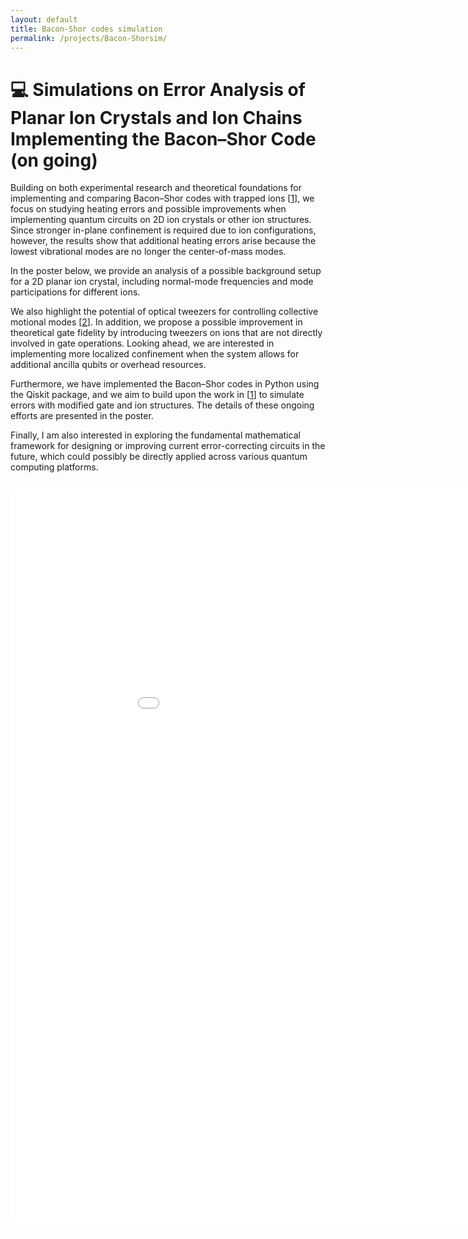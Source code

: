 ```yaml
---
layout: default
title: Bacon-Shor codes simulation
permalink: /projects/Bacon-Shorsim/
---
```


# 💻 Simulations on Error Analysis of Planar Ion Crystals and Ion Chains Implementing the Bacon–Shor Code (on going)

[1]: https://doi.org/10.1126/sciadv.adp2008
[2]: https://iopscience.iop.org/article/10.1088/1367-2630/ab84b6

Building on both experimental research and theoretical foundations for implementing and comparing Bacon–Shor codes with trapped ions [[1]], we focus on studying heating errors and possible improvements when implementing quantum circuits on 2D ion crystals or other ion structures. Since stronger in-plane confinement is required due to ion configurations, however, the results show that additional heating errors arise because the lowest vibrational modes are no longer the center-of-mass modes.

In the poster below, we provide an analysis of a possible background setup for a 2D planar ion crystal, including normal-mode frequencies and mode participations for different ions.

We also highlight the potential of optical tweezers for controlling collective motional modes [[2]]. In addition, we propose a possible improvement in theoretical gate fidelity by introducing tweezers on ions that are not directly involved in gate operations. Looking ahead, we are interested in implementing more localized confinement when the system allows for additional ancilla qubits or overhead resources.

Furthermore, we have implemented the Bacon–Shor codes in Python using the Qiskit package, and we aim to build upon the work in [[1]] to simulate errors with modified gate and ion structures. The details of these ongoing efforts are presented in the poster.

Finally, I am also interested in exploring the fundamental mathematical framework for designing or improving current error-correcting circuits in the future, which could possibly be directly applied across various quantum computing platforms.

<embed src="{{ 'graphs/QEC poster.pdf' | relative_url }}" 
       type="application/pdf" 
       width="200%" 
       height="1200px" 
       style="border-radius:24px;" />



